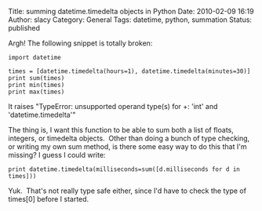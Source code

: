 Title: summing datetime.timedelta objects in Python
Date: 2010-02-09 16:19
Author: slacy
Category: General
Tags: datetime, python, summation
Status: published

Argh! The following snippet is totally broken:

    import datetime 

    times = [datetime.timedelta(hours=1), datetime.timedelta(minutes=30)]
    print sum(times)
    print min(times)
    print max(times)

It raises "TypeError: unsupported operand type(s) for +: 'int' and
'datetime.timedelta'"

The thing is, I want this function to be able to sum both a list of
floats, integers, or timedelta objects.  Other than doing a bunch of
type checking, or writing my own sum method, is there some easy way to
do this that I'm missing? I guess I could write:

    print datetime.timedelta(milliseconds=sum([d.milliseconds for d in times]))

Yuk.  That's not really type safe either, since I'd have to check the
type of times\[0\] before I started.
